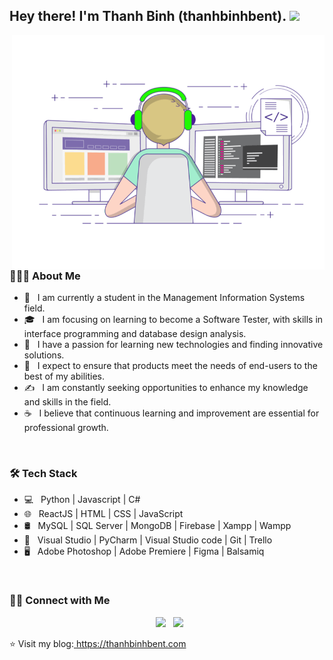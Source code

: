 <h2> Hey there! I'm Thanh Binh (thanhbinhbent). <img src="https://github.com/souvikguria98/souvikguria98/blob/master/Hi.gif" width="25"></h2>
<img align="right" alt="GIF" src="https://raw.githubusercontent.com/devSouvik/devSouvik/master/gif3.gif" width="500"/>

<h3> 👨🏻‍💻 About Me </h3>

- 🔭  &nbsp; I am currently a student in the Management Information Systems field.<br>
- 🎓  &nbsp; I am focusing on learning to become a Software Tester, with skills in interface programming and database design analysis.<br>
- 💼  &nbsp; I have a passion for learning new technologies and finding innovative solutions.<br>
- 🌱  &nbsp; I expect to ensure that products meet the needs of end-users to the best of my abilities.<br>
- ✍️  &nbsp; I am constantly seeking opportunities to enhance my knowledge and skills in the field.<br>
- ☕  &nbsp; I believe that continuous learning and improvement are essential for professional growth.
<br>
<h3>🛠 Tech Stack</h3>

- 💻 &nbsp; Python | Javascript | C#
- 🌐 &nbsp; ReactJS | HTML | CSS | JavaScript 
- 🛢 &nbsp; MySQL | SQL Server | MongoDB | Firebase | Xampp | Wampp
- 🔧 &nbsp; Visual Studio | PyCharm | Visual Studio code | Git | Trello
- 🖥 &nbsp; Adobe Photoshop | Adobe Premiere | Figma | Balsamiq

<br>
<h3> 🤝🏻 Connect with Me </h3>
<p align="center">  
&nbsp; <a href="https://www.linkedin.com/in/thanhbinhbent/" target="_blank" rel="noopener noreferrer"><img src="https://img.icons8.com/plasticine/100/000000/linkedin.png" width="50" /></a>
&nbsp; <a href="mailto:thanhbinh.bent@gmail.com" target="_blank" rel="noopener noreferrer"><img src="https://img.icons8.com/plasticine/100/000000/gmail.png"  width="50" /></a>
</p>

⭐️ Visit my blog:<a href="https://thanhbinhbent.com" target="_blank"> https://thanhbinhbent.com</a>
